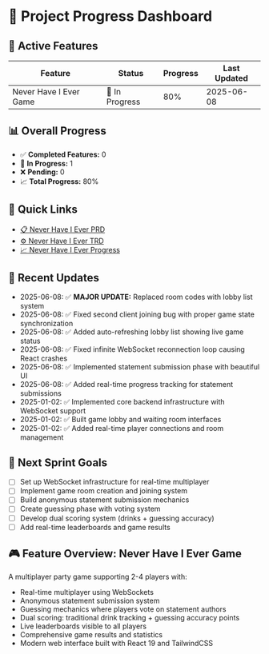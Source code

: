 # 🚀 Project Progress Dashboard

## 🎯 Active Features
| Feature | Status | Progress | Last Updated |
|---|-----|----|-----|
| Never Have I Ever Game | 🔄 In Progress | 80% | 2025-06-08 |

## 📊 Overall Progress
- ✅ **Completed Features:** 0
- 🔄 **In Progress:** 1  
- ❌ **Pending:** 0
- 📈 **Total Progress:** 80%

## 🔗 Quick Links
- [📋 Never Have I Ever PRD](PRD_neverHaveIEver.md)
- [⚙️ Never Have I Ever TRD](TRD_neverHaveIEver.md)
- [📈 Never Have I Ever Progress](PROGRESS_neverHaveIEver.md)

## 📅 Recent Updates
- 2025-06-08: ✅ **MAJOR UPDATE:** Replaced room codes with lobby list system
- 2025-06-08: ✅ Fixed second client joining bug with proper game state synchronization  
- 2025-06-08: ✅ Added auto-refreshing lobby list showing live game status
- 2025-06-08: ✅ Fixed infinite WebSocket reconnection loop causing React crashes
- 2025-06-08: ✅ Implemented statement submission phase with beautiful UI
- 2025-06-08: ✅ Added real-time progress tracking for statement submissions
- 2025-01-02: ✅ Implemented core backend infrastructure with WebSocket support
- 2025-01-02: ✅ Built game lobby and waiting room interfaces
- 2025-01-02: ✅ Added real-time player connections and room management

## 🎯 Next Sprint Goals
- [ ] Set up WebSocket infrastructure for real-time multiplayer
- [ ] Implement game room creation and joining system
- [ ] Build anonymous statement submission mechanics
- [ ] Create guessing phase with voting system
- [ ] Develop dual scoring system (drinks + guessing accuracy)
- [ ] Add real-time leaderboards and game results

## 🎮 Feature Overview: Never Have I Ever Game
A multiplayer party game supporting 2-4 players with:
- Real-time multiplayer using WebSockets
- Anonymous statement submission system
- Guessing mechanics where players vote on statement authors
- Dual scoring: traditional drink tracking + guessing accuracy points
- Live leaderboards visible to all players
- Comprehensive game results and statistics
- Modern web interface built with React 19 and TailwindCSS 